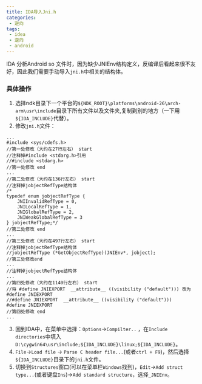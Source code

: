 ```yaml
---
title: IDA导入Jni.h
categories:
 - 逆向
tags:
 - idea
 - 逆向
 - android
---
```


IDA 分析Android so 文件时，因为缺少JNIEnv结构定义，反编译后看起来很不友好，因此我们需要手动导入`jni.h`中相关的结构体。
### 具体操作
1. 选择ndk目录下一个平台的`${NDK_ROOT}\platforms\android-26\arch-arm\usr\include`目录下所有文件以及文件夹,复制到别的地方（一下用`${IDA_INCLUDE}`代替）。
2. 修改`jni.h`文件：
```
...
#include <sys/cdefs.h>
//第一处修改（大约在27行左右） start
//注释掉#include <stdarg.h>引用
//#include <stdarg.h>
//第一处修改 end
...
//第二处修改（大约在136行左右） start
//注释掉jobjectRefType结构体
/*
typedef enum jobjectRefType {
    JNIInvalidRefType = 0,
    JNILocalRefType = 1,
    JNIGlobalRefType = 2,
    JNIWeakGlobalRefType = 3
} jobjectRefType;*/
//第二处修改 end
...
//第三处修改（大约在497行左右） start
//注释掉jobjectRefType结构体
//jobjectRefType (*GetObjectRefType)(JNIEnv*, jobject);
//第三处修改end
...
//注释掉jobjectRefType结构体
...
//第四处修改（大约在1140行左右） start
//将 #define JNIEXPORT  __attribute__ ((visibility ("default"))) 改为 #define JNIEXPORT
//#define JNIEXPORT  __attribute__ ((visibility ("default")))
#define JNIEXPORT
//第四处修改 end
...
```

3. 回到IDA中，在菜单中选择：`Options`->`Compilter..` ，在`Include directories`中填入`D:\cygwin64\usr\include;${IDA_INCLUDE}\linux;${IDA_INCLUDE}`。
4. `File`->`Load file` -> `Parse C header file...`(或者`ctrl + F9`)，然后选择`${IDA_INCLUDE}`目录下的`jni.h`文件。
5. 切换到`Structures`窗口(可以在菜单栏`Windows`找到)，`Edit`->`Add struct type...`(或者键盘`Ins`)->`Add standard structure`，选择`_JNIEnv`。
